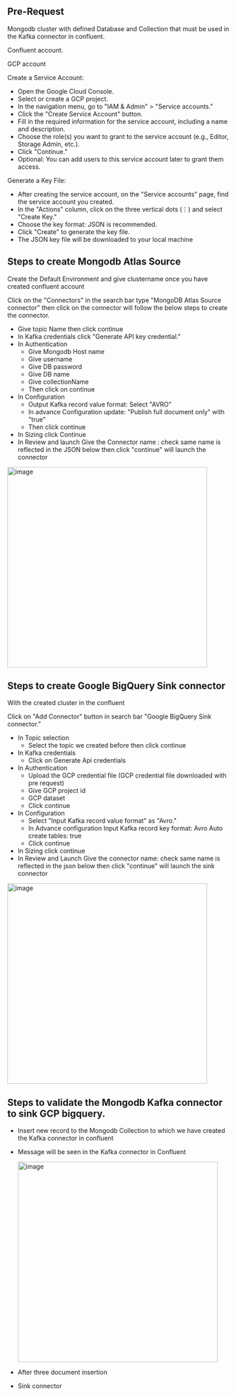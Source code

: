 ## Pre-Request
   Mongodb cluster with defined Database and Collection that must be used in the Kafka connector in confluent.

   Confluent account.

   GCP account

   Create a Service Account:
   - Open the Google Cloud Console.
   - Select or create a GCP project.
   - In the navigation menu, go to "IAM & Admin" > "Service accounts."
   - Click the "Create Service Account" button.
   - Fill in the required information for the service account, including a name and description.
   - Choose the role(s) you want to grant to the service account (e.g., Editor, Storage Admin, etc.).
   - Click "Continue."
   - Optional: You can add users to this service account later to grant them access.
 
 Generate a Key File:
   - After creating the service account, on the "Service accounts" page, find the service account you created.
   - In the "Actions" column, click on the three vertical dots (⋮) and select "Create Key."
   - Choose the key format: JSON is recommended.
   - Click "Create" to generate the key file.
   - The JSON key file will be downloaded to your local machine

## Steps to create Mongodb Atlas Source
  Create the Default Environment and give clustername once you have created confluent account

  Click on the "Connectors" in the search bar type "MongoDB Atlas Source connector" then click on the connector will follow the below steps to create the connector.

- Give topic Name then click continue
- In Kafka credentials click "Generate API key credential."
- In Authentication 
  * Give Mongodb Host name
  * Give username
  * Give DB password
  * Give DB name
  * Give collectionName
  * Then click on continue
- In Configuration 
  * Output Kafka record value format: Select "AVRO"
  * In advance Configuration update: "Publish full document only" with "true"
  * Then click continue
- In Sizing click Continue
- In Review and launch Give the Connector name : check same name is reflected in the JSON below then click "continue" will launch the connector

<img width="452" alt="image" src="https://github.com/TSowbaranika/BQGCPAtlas/assets/109083730/a8161dc9-7b93-4f4e-b5f3-265e15080a5a">
  
  ## Steps to create Google BigQuery Sink connector

  With the created cluster in the confluent 
  
  Click on "Add Connector" button in search bar "Google BigQuery Sink connector.” 

 - In Topic selection
     * Select the topic we created before then click continue
 - In Kafka credentials
     * Click on Generate Api credentials
 - In Authentication
     * Upload the GCP credential file (GCP credential file downloaded with pre request)
     * Give GCP project id
     * GCP dataset
     * Click continue
 - In Configuration
     * Select "Input Kafka record value format" as "Avro."
     * In Advance configuration
         Input Kafka record key format: Avro
         Auto create tables: true
     * Click continue
 - In Sizing click continue
 - In Review and Launch Give the connector name: check same name is reflected in the json below then click "continue" will launch the sink connector

<img width="452" alt="image" src="https://github.com/TSowbaranika/BQGCPAtlas/assets/109083730/7bfdda1d-f8ae-41bd-a4b2-8f08db43c98a">

  ## Steps to validate the Mongodb Kafka connector to sink GCP bigquery.

  - Insert new record to the Mongodb Collection to which we have created the Kafka connector in confluent

  - Message will be seen in the Kafka connector in Confluent

     <img width="452" alt="image" src="https://github.com/TSowbaranika/BQGCPAtlas/assets/109083730/7bfdda1d-f8ae-41bd-a4b2-8f08db43c98a">

  - After three document insertion

  - Sink connector 
